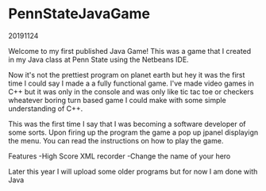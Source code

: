 # PennStateJavaGame

20191124

Welcome to my first published Java Game! 
This was a game that I created in my Java class at Penn State using the Netbeans IDE.

Now it's not the prettiest program on planet earth but hey it was the first time I could say I made a a fully functional game. 
I've made video games in C++ but it was only in the console and was only like tic tac toe or checkers wheatever boring turn based game
I could make with some simple understanding of C++.

This was the first time I say that I was becoming a software developer of some sorts.
Upon firing up the program the game a pop up jpanel displayign the menu. 
You can read the instructions on how to play the game. 

Features
  -High Score XML recorder
  -Change the name of your hero

Later this year I will upload some older programs but for now I am done with Java 
